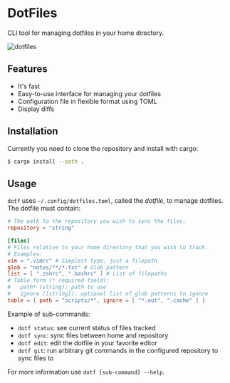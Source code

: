 # DotFiles

CLI tool for managing dotfiles in your home directory.

![dotfiles](https://user-images.githubusercontent.com/14161483/186741239-8e8f26d5-51f9-4ab5-a6d5-09a639334e74.png)

## Features

- It's fast
- Easy-to-use interface for managing your dotfiles
- Configuration file in flexible format using TOML
- Display diffs

## Installation

Currently you need to clone the repository and install with cargo:

```sh
$ cargo install --path .
```

## Usage

`dotf` uses `~/.config/dotfiles.toml`, called the _dotfile_, to manage dotfiles.
The dotfile must contain:

```toml
# The path to the repository you wish to sync the files.
repository = "string"

[files]
# Files relative to your home directory that you wish to track.
# Examples:
vim = ".vimrc" # Simplest type, just a filepath
glob = "notes/**/*.txt" # Glob pattern
list = [ ".zshrc", ".bashrc" ] # List of filepaths
# Table form (* required field):
#   path* (string): path to use
#   ignore ([string]): optional list of glob patterns to ignore
table = { path = "scripts/*", ignore = [ "*.out", ".cache" ] }
```

Example of sub-commands:
  - `dotf status`: see current status of files tracked
  - `dotf sync`: sync files between home and repository
  - `dotf edit`: edit the dotfile in your favorite editor
  - `dotf git`: run arbitrary git commands in the configured repository to sync files to

For more information use `dotf [sub-command] --help`.
